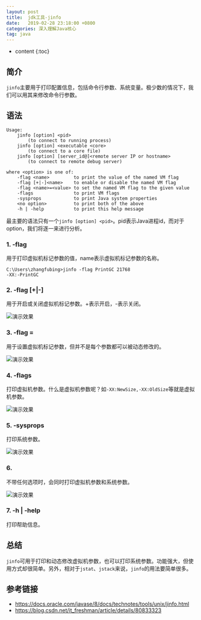 ```yaml
---
layout: post
title:  jdk工具-jinfo
date:   2019-02-28 23:18:00 +0800
categories: 深入理解Java核心
tag: java
---
```


* content
{:toc}

## 简介

`jinfo`主要用于打印配置信息，包括命令行参数、系统变量。极少数的情况下，我们可以用其来修改命令行参数。

## 语法

```
Usage:
    jinfo [option] <pid>
        (to connect to running process)
    jinfo [option] <executable <core>
        (to connect to a core file)
    jinfo [option] [server_id@]<remote server IP or hostname>
        (to connect to remote debug server)

where <option> is one of:
    -flag <name>         to print the value of the named VM flag
    -flag [+|-]<name>    to enable or disable the named VM flag
    -flag <name>=<value> to set the named VM flag to the given value
    -flags               to print VM flags
    -sysprops            to print Java system properties
    <no option>          to print both of the above
    -h | -help           to print this help message
```

最主要的语法只有一个`jinfo [option] <pid>`。pid表示Java进程id，而对于option，我们将逐一来进行分析。

### 1. -flag <name>

用于打印虚拟机标记参数的值，name表示虚拟机标记参数的名称。

```
C:\Users\zhangfubing>jinfo -flag PrintGC 21768
-XX:-PrintGC
```

### 2. -flag [+|-]<name>

用于开启或关闭虚拟机标记参数。+表示开启，-表示关闭。

![演示效果](https://upload-images.jianshu.io/upload_images/845143-df0d0e4e484cfb01.png?jianshufrom=true)

### 3. -flag <name>=<value>

用于设置虚拟机标记参数，但并不是每个参数都可以被动态修改的。

![演示效果](https://upload-images.jianshu.io/upload_images/845143-aff657dc7bc7815c.png?jianshufrom=true)

### 4. -flags

打印虚拟机参数。什么是虚拟机参数呢？如`-XX:NewSize,-XX:OldSize`等就是虚拟机参数。

![演示效果](https://upload-images.jianshu.io/upload_images/845143-44e63a4656ba7669.png?jianshufrom=true)

### 5. -sysprops

打印系统参数。

![演示效果](https://upload-images.jianshu.io/upload_images/845143-146000066a075a53.png?jianshufrom=true)

### 6. <no option>

不带任何选项时，会同时打印虚拟机参数和系统参数。

![演示效果](https://upload-images.jianshu.io/upload_images/845143-5d4d4d436129a2a2.png?jianshufrom=true)

### 7. -h | -help

打印帮助信息。

## 总结

`jinfo`可用于打印和动态修改虚拟机参数，也可以打印系统参数。功能强大，但使用方式却很简单。另外，相对于`jstat`、`jstack`来说，`jinfo`的用法要简单很多。

## 参考链接

+ https://docs.oracle.com/javase/8/docs/technotes/tools/unix/jinfo.html
+ https://blog.csdn.net/it_freshman/article/details/80833323
